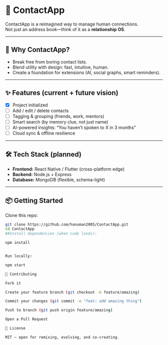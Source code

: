 # 📇 ContactApp  

ContactApp is a reimagined way to manage human connections.  
Not just an address book—think of it as a **relationship OS**.  

---

## 🚀 Why ContactApp?  
- Break free from boring contact lists.  
- Blend utility with design: fast, intuitive, human.  
- Create a foundation for extensions (AI, social graphs, smart reminders).  

---

## ✨ Features (current + future vision)  
- [x] Project initialized  
- [ ] Add / edit / delete contacts  
- [ ] Tagging & grouping (friends, work, mentors)  
- [ ] Smart search (by memory clue, not just name)  
- [ ] AI-powered insights: “You haven’t spoken to X in 3 months”  
- [ ] Cloud sync & offline resilience  

---

## 🛠️ Tech Stack (planned)  
- **Frontend:** React Native / Flutter (cross-platform edge)  
- **Backend:** Node.js + Express  
- **Database:** MongoDB (flexible, schema-light)  

---

## 📦 Getting Started  
Clone this repo:  
```bash
git clone https://github.com/hanuman2005/ContactApp.git
cd ContactApp
##Install dependencies (when code lands):

npm install


Run locally:

npm start

🤝 Contributing

Fork it

Create your feature branch (git checkout -b feature/amazing)

Commit your changes (git commit -m "feat: add amazing thing")

Push to branch (git push origin feature/amazing)

Open a Pull Request

📜 License

MIT – open for remixing, evolving, and co-creating.



